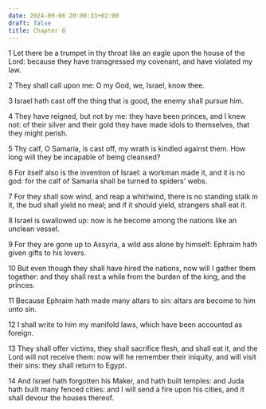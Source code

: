 ```yaml
---
date: 2024-09-06 20:00:33+02:00
draft: false
title: Chapter 8
---
```




1 Let there be a trumpet in thy throat like an eagle upon the house of the Lord: because they have transgressed my covenant, and have violated my law.

2 They shall call upon me: O my God, we, Israel, know thee.

3 Israel hath cast off the thing that is good, the enemy shall pursue him.

4 They have reigned, but not by me: they have been princes, and I knew not: of their silver and their gold they have made idols to themselves, that they might perish.

5 Thy calf, O Samaria, is cast off, my wrath is kindled against them. How long will they be incapable of being cleansed?

6 For itself also is the invention of Israel: a workman made it, and it is no god: for the calf of Samaria shall be turned to spiders' webs.

7 For they shall sow wind, and reap a whirlwind, there is no standing stalk in it, the bud shall yield no meal; and if it should yield, strangers shall eat it.

8 Israel is swallowed up: now is he become among the nations like an unclean vessel.

9 For they are gone up to Assyria, a wild ass alone by himself: Ephraim hath given gifts to his lovers.

10 But even though they shall have hired the nations, now will I gather them together: and they shall rest a while from the burden of the king, and the princes.

11 Because Ephraim hath made many altars to sin: altars are become to him unto sin.

12 I shall write to him my manifold laws, which have been accounted as foreign.

13 They shall offer victims, they shall sacrifice flesh, and shall eat it, and the Lord will not receive them: now will he remember their iniquity, and will visit their sins: they shall return to Egypt.

14 And Israel hath forgotten his Maker, and hath built temples: and Juda hath built many fenced cities: and I will send a fire upon his cities, and it shall devour the houses thereof.

